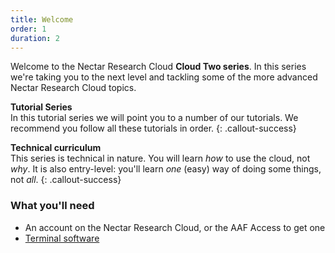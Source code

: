 ```yaml
---
title: Welcome
order: 1
duration: 2
---
```


Welcome to the Nectar Research Cloud **Cloud Two series**. In this series we're taking you to the next level and tackling some of the more advanced Nectar Research Cloud topics.

**Tutorial Series**  
In this tutorial series we will point you to a number of our tutorials. We recommend you follow all these tutorials in order.
{: .callout-success}

**Technical curriculum**  
This series is technical in nature. You will learn *how* to use the cloud, not *why*. It is also entry-level: you'll learn *one* (easy) way of doing some things, not *all*.
{: .callout-success}

### What you'll need

- An account on the Nectar Research Cloud, or the AAF Access to get one
- [Terminal software](https://support.ehelp.edu.au/support/solutions/articles/6000223964-terminal-software)
